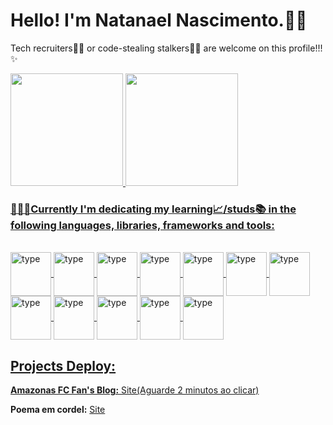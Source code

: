 # Hello! I'm Natanael Nascimento.🙋🏾

Tech recruiters🧑‍💻 or code-stealing stalkers🕵️‍♂️ are welcome on this profile!!!✨

<div>
  <a href="https://github.com/Realnatanael">
  <img height="180em" src="https://github-readme-stats.vercel.app/api?username=realnatanael&show_icons=true&theme=dark&include_all_commits-true&count_private-true"/>
  <img height="180em" src="https://github-readme-stats.vercel.app/api/top-langs/?username=realnatanael&layout=compact&langs_count=16&theme=dark"/>
</div>

### 🧑🏾‍💻Currently I'm dedicating my learning📈/studs📚 in the following languages, libraries, frameworks and tools:
    
<div style="display: inline_block"><br>
  <img align="center" alt="type" height="70" width="65"src="https://cdn.jsdelivr.net/gh/devicons/devicon@latest/icons/typescript/typescript-plain.svg" />
  <img align="center" alt="type" height="70" width="65"src="https://cdn.jsdelivr.net/gh/devicons/devicon@latest/icons/javascript/javascript-original.svg" />
  <img align="center" alt="type" height="70" width="65"src="https://cdn.jsdelivr.net/gh/devicons/devicon@latest/icons/html5/html5-plain-wordmark.svg" />
  <img align="center" alt="type" height="70" width="65"src="https://cdn.jsdelivr.net/gh/devicons/devicon@latest/icons/css3/css3-plain-wordmark.svg" />
  <img align="center" alt="type" height="70" width="65"src="https://cdn.jsdelivr.net/gh/devicons/devicon@latest/icons/nodejs/nodejs-plain-wordmark.svg" />
  <img align="center" alt="type" height="70" width="65"src="https://cdn.jsdelivr.net/gh/devicons/devicon@latest/icons/npm/npm-original-wordmark.svg" />
  <img align="center" alt="type" height="70" width="65"src="https://cdn.jsdelivr.net/gh/devicons/devicon@latest/icons/markdown/markdown-original.svg" />
  <img align="center" alt="type" height="70" width="65"src="https://cdn.jsdelivr.net/gh/devicons/devicon@latest/icons/express/express-original.svg" />
  <img align="center" alt="type" height="70" width="65"src="https://cdn.jsdelivr.net/gh/devicons/devicon@latest/icons/react/react-original-wordmark.svg" />
  <img align="center" alt="type" height="70" width="65"src="https://cdn.jsdelivr.net/gh/devicons/devicon@latest/icons/mysql/mysql-plain-wordmark.svg" />
  <img align="center" alt="type" height="70" width="65"src="https://cdn.jsdelivr.net/gh/devicons/devicon@latest/icons/mongodb/mongodb-plain-wordmark.svg" />
  <img align="center" alt="type" height="70" width="65"src="https://cdn.jsdelivr.net/gh/devicons/devicon@latest/icons/mongoose/mongoose-original-wordmark.svg" />
</div>


## Projects Deploy:
**Amazonas FC Fan's Blog:** [Site(Aguarde 2 minutos ao clicar)](https://deploy-amazonasfc.onrender.com/)

**Poema em cordel:** [Site](https://realnatanael.github.io/ProjetocCordel/)

